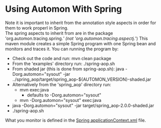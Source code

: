 # Using Automon With Spring
Note it is important to inherit from the annotation style aspects in order for them to work properl in Spring.  
The spring aspects to inherit from are in the package 'org.automon.tracing.spring.*' (not 'org.automon.tracing.aspectj.*')
This maven module creates a simple Spring program with one Spring bean and monitors and traces it.  You can running the program by:
* Check out the code and run: mvn clean package
* From the 'examples' directory run: ./spring-aop.sh
* From shaded jar (this is done from spring-aop.sh): java  -Dorg.automon="sysout" -jar ../spring_aop/target/spring_aop-${AUTOMON_VERSION}-shaded.jar
* Alternatively from the 'spring_aop' directory run: 
  * mvn exec:java 
    * defaults to -Dorg.automon="sysout" 
  * mvn -Dorg.automon="sysout" exec:java 
* java -Dorg.automon="sysout" -jar target/spring_aop-2.0.0-shaded.jar
* ./spring-aop.sh

What you monitor is defined in the [Spring applicationContext.xml](https://github.com/stevensouza/automon/blob/master/spring_aop/src/main/resources/applicationContext.xml) file.
